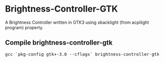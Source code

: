# Brightness-Controller-GTK
A Brightness Controller written in GTK3 using xbacklight (from acpilight program) property.
## Compile brightness-controller-gtk
<pre>gcc `pkg-config gtk+-3.0 --cflags` brightness-controller-gtk.c -o brightness-controller-gtk`pkg-config gtk+-3.0 --libs`</pre>
